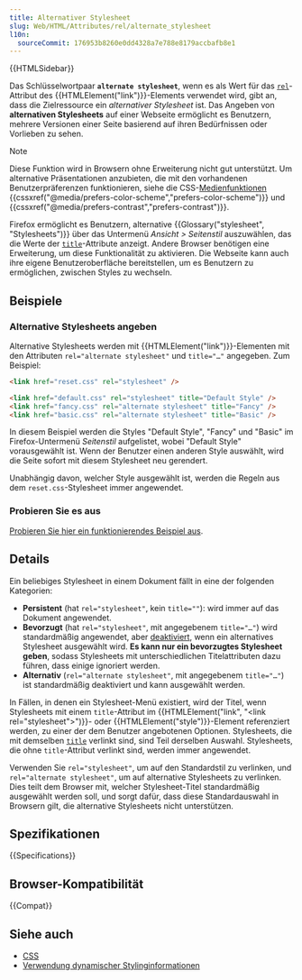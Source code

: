 ```yaml
---
title: Alternativer Stylesheet
slug: Web/HTML/Attributes/rel/alternate_stylesheet
l10n:
  sourceCommit: 176953b8260e0dd4328a7e788e8179accbafb8e1
---
```


{{HTMLSidebar}}

Das Schlüsselwortpaar **`alternate stylesheet`**, wenn es als Wert für das [`rel`](/de/docs/Web/HTML/Element/link#rel)-Attribut des {{HTMLElement("link")}}-Elements verwendet wird, gibt an, dass die Zielressource ein _alternativer Stylesheet_ ist. Das Angeben von **alternativen Stylesheets** auf einer Webseite ermöglicht es Benutzern, mehrere Versionen einer Seite basierend auf ihren Bedürfnissen oder Vorlieben zu sehen.

> [!NOTE]
> Diese Funktion wird in Browsern ohne Erweiterung nicht gut unterstützt. Um alternative Präsentationen anzubieten, die mit den vorhandenen Benutzerpräferenzen funktionieren, siehe die CSS-[Medienfunktionen](/de/docs/Web/CSS/@media#media_features) {{cssxref("@media/prefers-color-scheme","prefers-color-scheme")}} und {{cssxref("@media/prefers-contrast","prefers-contrast")}}.

Firefox ermöglicht es Benutzern, alternative {{Glossary("stylesheet", "Stylesheets")}} über das Untermenü _Ansicht > Seitenstil_ auszuwählen, das die Werte der [`title`](/de/docs/Web/HTML/Global_attributes/title)-Attribute anzeigt. Andere Browser benötigen eine Erweiterung, um diese Funktionalität zu aktivieren. Die Webseite kann auch ihre eigene Benutzeroberfläche bereitstellen, um es Benutzern zu ermöglichen, zwischen Styles zu wechseln.

## Beispiele

### Alternative Stylesheets angeben

Alternative Stylesheets werden mit {{HTMLElement("link")}}-Elementen mit den Attributen `rel="alternate stylesheet"` und `title="…"` angegeben. Zum Beispiel:

```html
<link href="reset.css" rel="stylesheet" />

<link href="default.css" rel="stylesheet" title="Default Style" />
<link href="fancy.css" rel="alternate stylesheet" title="Fancy" />
<link href="basic.css" rel="alternate stylesheet" title="Basic" />
```

In diesem Beispiel werden die Styles "Default Style", "Fancy" und "Basic" im Firefox-Untermenü _Seitenstil_ aufgelistet, wobei "Default Style" vorausgewählt ist. Wenn der Benutzer einen anderen Style auswählt, wird die Seite sofort mit diesem Stylesheet neu gerendert.

Unabhängig davon, welcher Style ausgewählt ist, werden die Regeln aus dem `reset.css`-Stylesheet immer angewendet.

### Probieren Sie es aus

[Probieren Sie hier ein funktionierendes Beispiel aus](https://mdn.github.io/css-examples/alt-style-sheets/).

## Details

Ein beliebiges Stylesheet in einem Dokument fällt in eine der folgenden Kategorien:

- **Persistent** (hat `rel="stylesheet"`, kein `title=""`): wird immer auf das Dokument angewendet.
- **Bevorzugt** (hat `rel="stylesheet"`, mit angegebenem `title="…"`) wird standardmäßig angewendet, aber [deaktiviert](/de/docs/Web/API/StyleSheet/disabled), wenn ein alternatives Stylesheet ausgewählt wird. **Es kann nur ein bevorzugtes Stylesheet geben**, sodass Stylesheets mit unterschiedlichen Titelattributen dazu führen, dass einige ignoriert werden.
- **Alternativ** (`rel="alternate stylesheet"`, mit angegebenem `title="…"`) ist standardmäßig deaktiviert und kann ausgewählt werden.

In Fällen, in denen ein Stylesheet-Menü existiert, wird der Titel, wenn Stylesheets mit einem `title`-Attribut im {{HTMLElement("link", "&lt;link rel=\"stylesheet\"&gt;")}}- oder {{HTMLElement("style")}}-Element referenziert werden, zu einer der dem Benutzer angebotenen Optionen. Stylesheets, die mit demselben [`title`](/de/docs/Web/HTML/Global_attributes/title) verlinkt sind, sind Teil derselben Auswahl. Stylesheets, die ohne `title`-Attribut verlinkt sind, werden immer angewendet.

Verwenden Sie `rel="stylesheet"`, um auf den Standardstil zu verlinken, und `rel="alternate stylesheet"`, um auf alternative Stylesheets zu verlinken. Dies teilt dem Browser mit, welcher Stylesheet-Titel standardmäßig ausgewählt werden soll, und sorgt dafür, dass diese Standardauswahl in Browsern gilt, die alternative Stylesheets nicht unterstützen.

## Spezifikationen

{{Specifications}}

## Browser-Kompatibilität

{{Compat}}

## Siehe auch

- [CSS](/de/docs/Web/CSS)
- [Verwendung dynamischer Stylinginformationen](/de/docs/Web/API/CSS_Object_Model/Using_dynamic_styling_information)
